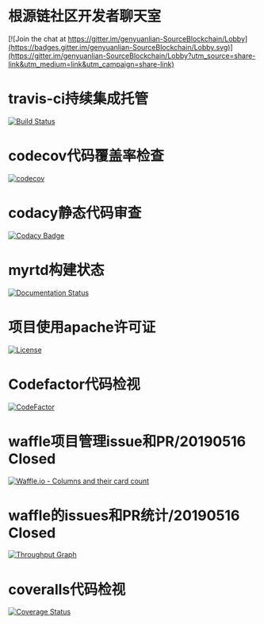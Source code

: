 # 根源链社区开发者聊天室
[![Join the chat at https://gitter.im/genyuanlian-SourceBlockchain/Lobby](https://badges.gitter.im/genyuanlian-SourceBlockchain/Lobby.svg)](https://gitter.im/genyuanlian-SourceBlockchain/Lobby?utm_source=share-link&utm_medium=link&utm_campaign=share-link)
# travis-ci持续集成托管
[![Build Status](https://travis-ci.org/sighttviewliu/myci.svg?branch=master)](https://travis-ci.org/sighttviewliu/myci)
# codecov代码覆盖率检查
[![codecov](https://codecov.io/gh/sighttviewliu/myci/branch/master/graph/badge.svg)](https://codecov.io/gh/sighttviewliu/myci)
# codacy静态代码审查
[![Codacy Badge](https://api.codacy.com/project/badge/Grade/826d55ac1fde4479976754a3a5f9a547)](https://www.codacy.com/app/sighttviewliu/myci?utm_source=github.com&amp;utm_medium=referral&amp;utm_content=sighttviewliu/myci&amp;utm_campaign=Badge_Grade)
# myrtd构建状态
[![Documentation Status](https://readthedocs.org/projects/myrtd/badge/?version=latest)](http://myrtd.readthedocs.io/zh_CN/latest/?badge=latest)
# 项目使用apache许可证
[![License](https://img.shields.io/badge/License-Apache%202.0-blue.svg)](https://opensource.org/licenses/Apache-2.0)
# Codefactor代码检视
[![CodeFactor](https://www.codefactor.io/repository/github/sighttviewliu/myci/badge)](https://www.codefactor.io/repository/github/sighttviewliu/myci)
# waffle项目管理issue和PR/20190516 Closed
[![Waffle.io - Columns and their card count](https://badge.waffle.io/sighttviewliu/myci.svg?columns=all)](https://waffle.io/sighttviewliu/myci)
# waffle的issues和PR统计/20190516 Closed
[![Throughput Graph](https://graphs.waffle.io/sighttviewliu/myci/throughput.svg)](https://waffle.io/sighttviewliu/myci/metrics/throughput)
# coveralls代码检视
[![Coverage Status](https://coveralls.io/repos/github/sighttviewliu/myci/badge.svg?branch=master)](https://coveralls.io/github/sighttviewliu/myci?branch=master)
